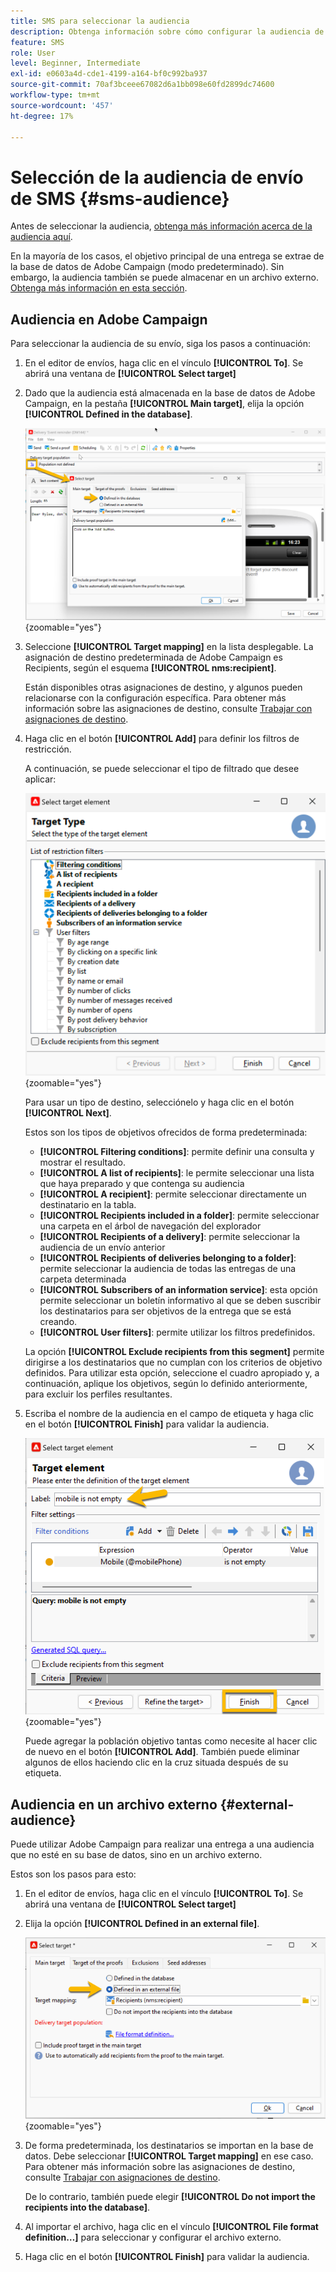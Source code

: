 ```yaml
---
title: SMS para seleccionar la audiencia
description: Obtenga información sobre cómo configurar la audiencia de un envío de SMS
feature: SMS
role: User
level: Beginner, Intermediate
exl-id: e0603a4d-cde1-4199-a164-bf0c992ba937
source-git-commit: 70af3bceee67082d6a1bb098e60fd2899dc74600
workflow-type: tm+mt
source-wordcount: '457'
ht-degree: 17%

---
```


# Selección de la audiencia de envío de SMS {#sms-audience}

Antes de seleccionar la audiencia, [obtenga más información acerca de la audiencia aquí](../../audiences/gs-audiences.md).

En la mayoría de los casos, el objetivo principal de una entrega se extrae de la base de datos de Adobe Campaign (modo predeterminado). Sin embargo, la audiencia también se puede almacenar en un archivo externo. [Obtenga más información en esta sección](#external-audience).

## Audiencia en Adobe Campaign

Para seleccionar la audiencia de su envío, siga los pasos a continuación:

1. En el editor de envíos, haga clic en el vínculo **[!UICONTROL To]**. Se abrirá una ventana de **[!UICONTROL Select target]**

1. Dado que la audiencia está almacenada en la base de datos de Adobe Campaign, en la pestaña **[!UICONTROL Main target]**, elija la opción **[!UICONTROL Defined in the database]**.

   ![](assets/audience_to.png){zoomable="yes"}

1. Seleccione **[!UICONTROL Target mapping]** en la lista desplegable. La asignación de destino predeterminada de Adobe Campaign es Recipients, según el esquema **[!UICONTROL nms:recipient]**.

   Están disponibles otras asignaciones de destino, y algunos pueden relacionarse con la configuración específica. Para obtener más información sobre las asignaciones de destino, consulte [Trabajar con asignaciones de destino](../../audiences/target-mappings.md).

1. Haga clic en el botón **[!UICONTROL Add]** para definir los filtros de restricción.

   A continuación, se puede seleccionar el tipo de filtrado que desee aplicar:

   ![](assets/audience_filters.png){zoomable="yes"}

   Para usar un tipo de destino, selecciónelo y haga clic en el botón **[!UICONTROL Next]**.

   Estos son los tipos de objetivos ofrecidos de forma predeterminada:

   * **[!UICONTROL Filtering conditions]**: permite definir una consulta y mostrar el resultado.
   * **[!UICONTROL A list of recipients]**: le permite seleccionar una lista que haya preparado y que contenga su audiencia
   * **[!UICONTROL A recipient]**: permite seleccionar directamente un destinatario en la tabla.
   * **[!UICONTROL Recipients included in a folder]**: permite seleccionar una carpeta en el árbol de navegación del explorador
   * **[!UICONTROL Recipients of a delivery]**: permite seleccionar la audiencia de un envío anterior
   * **[!UICONTROL Recipients of deliveries belonging to a folder]**: permite seleccionar la audiencia de todas las entregas de una carpeta determinada
   * **[!UICONTROL Subscribers of an information service]**: esta opción permite seleccionar un boletín informativo al que se deben suscribir los destinatarios para ser objetivos de la entrega que se está creando.
   * **[!UICONTROL User filters]**: permite utilizar los filtros predefinidos.

   La opción **[!UICONTROL Exclude recipients from this segment]** permite dirigirse a los destinatarios que no cumplan con los criterios de objetivo definidos. Para utilizar esta opción, seleccione el cuadro apropiado y, a continuación, aplique los objetivos, según lo definido anteriormente, para excluir los perfiles resultantes.

1. Escriba el nombre de la audiencia en el campo de etiqueta y haga clic en el botón **[!UICONTROL Finish]** para validar la audiencia.

   ![](assets/audience_finish.png){zoomable="yes"}

   Puede agregar la población objetivo tantas como necesite al hacer clic de nuevo en el botón **[!UICONTROL Add]**. También puede eliminar algunos de ellos haciendo clic en la cruz situada después de su etiqueta.

## Audiencia en un archivo externo {#external-audience}

Puede utilizar Adobe Campaign para realizar una entrega a una audiencia que no esté en su base de datos, sino en un archivo externo.

Estos son los pasos para esto:

1. En el editor de envíos, haga clic en el vínculo **[!UICONTROL To]**. Se abrirá una ventana de **[!UICONTROL Select target]**

1. Elija la opción **[!UICONTROL Defined in an external file]**.

   ![](assets/audience_externalfile.png){zoomable="yes"}

1. De forma predeterminada, los destinatarios se importan en la base de datos. Debe seleccionar **[!UICONTROL Target mapping]** en ese caso. Para obtener más información sobre las asignaciones de destino, consulte [Trabajar con asignaciones de destino](../../audiences/target-mappings.md).

   De lo contrario, también puede elegir **[!UICONTROL Do not import the recipients into the database]**.

1. Al importar el archivo, haga clic en el vínculo **[!UICONTROL File format definition…]** para seleccionar y configurar el archivo externo.

1. Haga clic en el botón **[!UICONTROL Finish]** para validar la audiencia.
